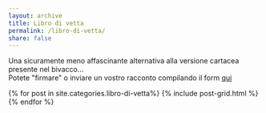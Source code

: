 ```yaml
---
layout: archive
title: Libro di vetta
permalink: /libro-di-vetta/ 
share: false
--- 
```


Una sicuramente meno affascinante alternativa alla versione cartacea presente nel bivacco…  
Potete "firmare" o inviare un vostro racconto compilando il form [qui](form.)

<div class="tiles">
{% for post in site.categories.libro-di-vetta%}
  {% include post-grid.html %}
{% endfor %}
</div><!-- /.tiles -->
